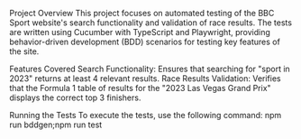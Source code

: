 Project Overview
This project focuses on automated testing of the BBC Sport website's search functionality and validation of race results. The tests are written using Cucumber with TypeScript and Playwright, providing behavior-driven development (BDD) scenarios for testing key features of the site.

Features Covered
Search Functionality:
 Ensures that searching for "sport in 2023" returns at least 4 relevant results.
Race Results Validation:
 Verifies that the Formula 1 table of results for the "2023 Las Vegas Grand Prix" displays the correct top 3 finishers.

Running the Tests
To execute the tests, use the following command:
 npm run bddgen;npm run test
